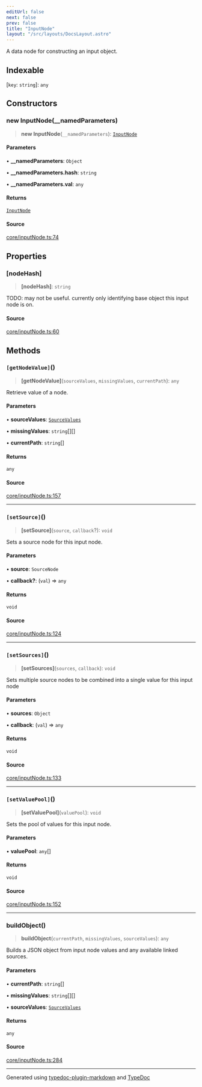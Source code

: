 ```yaml
---
editUrl: false
next: false
prev: false
title: "InputNode"
layout: "/src/layouts/DocsLayout.astro"
---
```


A data node for constructing an input object.

## Indexable

 \[`key`: `string`\]: `any`

## Constructors

### new InputNode(__namedParameters)

> **new InputNode**(`__namedParameters`): [`InputNode`](/api/classes/inputnode/)

#### Parameters

• **\_\_namedParameters**: `Object`

• **\_\_namedParameters\.hash**: `string`

• **\_\_namedParameters\.val**: `any`

#### Returns

[`InputNode`](/api/classes/inputnode/)

#### Source

[core/inputNode.ts:74](https://github.com/edwinlzs/chainflow/blob/a565c76/src/core/inputNode.ts#L74)

## Properties

### [nodeHash]

> **[nodeHash]**: `string`

TODO: may not be useful. currently only identifying base object this input node is on.

#### Source

[core/inputNode.ts:60](https://github.com/edwinlzs/chainflow/blob/a565c76/src/core/inputNode.ts#L60)

## Methods

### `[getNodeValue]`()

> **[getNodeValue]**(`sourceValues`, `missingValues`, `currentPath`): `any`

Retrieve value of a node.

#### Parameters

• **sourceValues**: [`SourceValues`](/api/type-aliases/sourcevalues/)

• **missingValues**: `string`[][]

• **currentPath**: `string`[]

#### Returns

`any`

#### Source

[core/inputNode.ts:157](https://github.com/edwinlzs/chainflow/blob/a565c76/src/core/inputNode.ts#L157)

***

### `[setSource]`()

> **[setSource]**(`source`, `callback`?): `void`

Sets a source node for this input node.

#### Parameters

• **source**: `SourceNode`

• **callback?**: (`val`) => `any`

#### Returns

`void`

#### Source

[core/inputNode.ts:124](https://github.com/edwinlzs/chainflow/blob/a565c76/src/core/inputNode.ts#L124)

***

### `[setSources]`()

> **[setSources]**(`sources`, `callback`): `void`

Sets multiple source nodes to be combined into a single value for this input node

#### Parameters

• **sources**: `Object`

• **callback**: (`val`) => `any`

#### Returns

`void`

#### Source

[core/inputNode.ts:133](https://github.com/edwinlzs/chainflow/blob/a565c76/src/core/inputNode.ts#L133)

***

### `[setValuePool]`()

> **[setValuePool]**(`valuePool`): `void`

Sets the pool of values for this input node.

#### Parameters

• **valuePool**: `any`[]

#### Returns

`void`

#### Source

[core/inputNode.ts:152](https://github.com/edwinlzs/chainflow/blob/a565c76/src/core/inputNode.ts#L152)

***

### buildObject()

> **buildObject**(`currentPath`, `missingValues`, `sourceValues`): `any`

Builds a JSON object from input node values and
any available linked sources.

#### Parameters

• **currentPath**: `string`[]

• **missingValues**: `string`[][]

• **sourceValues**: [`SourceValues`](/api/type-aliases/sourcevalues/)

#### Returns

`any`

#### Source

[core/inputNode.ts:284](https://github.com/edwinlzs/chainflow/blob/a565c76/src/core/inputNode.ts#L284)

***

Generated using [typedoc-plugin-markdown](https://www.npmjs.com/package/typedoc-plugin-markdown) and [TypeDoc](https://typedoc.org/)
